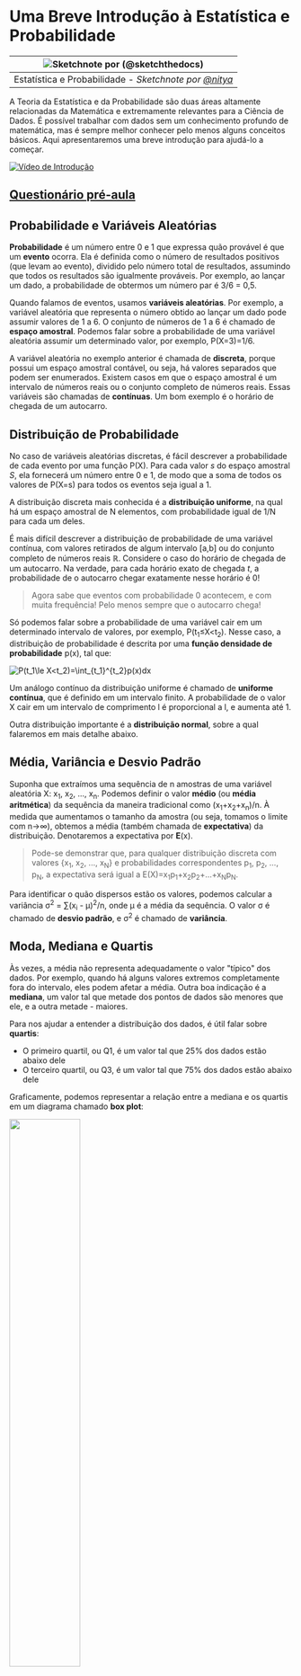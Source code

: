 <!--
CO_OP_TRANSLATOR_METADATA:
{
  "original_hash": "b706a07cfa87ba091cbb91e0aa775600",
  "translation_date": "2025-08-24T21:36:10+00:00",
  "source_file": "1-Introduction/04-stats-and-probability/README.md",
  "language_code": "pt"
}
-->
# Uma Breve Introdução à Estatística e Probabilidade

|![ Sketchnote por [(@sketchthedocs)](https://sketchthedocs.dev) ](../../sketchnotes/04-Statistics-Probability.png)|
|:---:|
| Estatística e Probabilidade - _Sketchnote por [@nitya](https://twitter.com/nitya)_ |

A Teoria da Estatística e da Probabilidade são duas áreas altamente relacionadas da Matemática e extremamente relevantes para a Ciência de Dados. É possível trabalhar com dados sem um conhecimento profundo de matemática, mas é sempre melhor conhecer pelo menos alguns conceitos básicos. Aqui apresentaremos uma breve introdução para ajudá-lo a começar.

[![Vídeo de Introdução](../../../../translated_images/video-prob-and-stats.e4282e5efa2f2543400843ed98b1057065c9600cebfc8a728e8931b5702b2ae4.pt.png)](https://youtu.be/Z5Zy85g4Yjw)

## [Questionário pré-aula](https://purple-hill-04aebfb03.1.azurestaticapps.net/quiz/6)

## Probabilidade e Variáveis Aleatórias

**Probabilidade** é um número entre 0 e 1 que expressa quão provável é que um **evento** ocorra. Ela é definida como o número de resultados positivos (que levam ao evento), dividido pelo número total de resultados, assumindo que todos os resultados são igualmente prováveis. Por exemplo, ao lançar um dado, a probabilidade de obtermos um número par é 3/6 = 0,5.

Quando falamos de eventos, usamos **variáveis aleatórias**. Por exemplo, a variável aleatória que representa o número obtido ao lançar um dado pode assumir valores de 1 a 6. O conjunto de números de 1 a 6 é chamado de **espaço amostral**. Podemos falar sobre a probabilidade de uma variável aleatória assumir um determinado valor, por exemplo, P(X=3)=1/6.

A variável aleatória no exemplo anterior é chamada de **discreta**, porque possui um espaço amostral contável, ou seja, há valores separados que podem ser enumerados. Existem casos em que o espaço amostral é um intervalo de números reais ou o conjunto completo de números reais. Essas variáveis são chamadas de **contínuas**. Um bom exemplo é o horário de chegada de um autocarro.

## Distribuição de Probabilidade

No caso de variáveis aleatórias discretas, é fácil descrever a probabilidade de cada evento por uma função P(X). Para cada valor *s* do espaço amostral *S*, ela fornecerá um número entre 0 e 1, de modo que a soma de todos os valores de P(X=s) para todos os eventos seja igual a 1.

A distribuição discreta mais conhecida é a **distribuição uniforme**, na qual há um espaço amostral de N elementos, com probabilidade igual de 1/N para cada um deles.

É mais difícil descrever a distribuição de probabilidade de uma variável contínua, com valores retirados de algum intervalo [a,b] ou do conjunto completo de números reais ℝ. Considere o caso do horário de chegada de um autocarro. Na verdade, para cada horário exato de chegada *t*, a probabilidade de o autocarro chegar exatamente nesse horário é 0!

> Agora sabe que eventos com probabilidade 0 acontecem, e com muita frequência! Pelo menos sempre que o autocarro chega!

Só podemos falar sobre a probabilidade de uma variável cair em um determinado intervalo de valores, por exemplo, P(t<sub>1</sub>≤X<t<sub>2</sub>). Nesse caso, a distribuição de probabilidade é descrita por uma **função densidade de probabilidade** p(x), tal que:

![P(t_1\le X<t_2)=\int_{t_1}^{t_2}p(x)dx](../../../../translated_images/probability-density.a8aad29f17a14afb519b407c7b6edeb9f3f9aa5f69c9e6d9445f604e5f8a2bf7.pt.png)

Um análogo contínuo da distribuição uniforme é chamado de **uniforme contínua**, que é definido em um intervalo finito. A probabilidade de o valor X cair em um intervalo de comprimento l é proporcional a l, e aumenta até 1.

Outra distribuição importante é a **distribuição normal**, sobre a qual falaremos em mais detalhe abaixo.

## Média, Variância e Desvio Padrão

Suponha que extraímos uma sequência de n amostras de uma variável aleatória X: x<sub>1</sub>, x<sub>2</sub>, ..., x<sub>n</sub>. Podemos definir o valor **médio** (ou **média aritmética**) da sequência da maneira tradicional como (x<sub>1</sub>+x<sub>2</sub>+x<sub>n</sub>)/n. À medida que aumentamos o tamanho da amostra (ou seja, tomamos o limite com n→∞), obtemos a média (também chamada de **expectativa**) da distribuição. Denotaremos a expectativa por **E**(x).

> Pode-se demonstrar que, para qualquer distribuição discreta com valores {x<sub>1</sub>, x<sub>2</sub>, ..., x<sub>N</sub>} e probabilidades correspondentes p<sub>1</sub>, p<sub>2</sub>, ..., p<sub>N</sub>, a expectativa será igual a E(X)=x<sub>1</sub>p<sub>1</sub>+x<sub>2</sub>p<sub>2</sub>+...+x<sub>N</sub>p<sub>N</sub>.

Para identificar o quão dispersos estão os valores, podemos calcular a variância σ<sup>2</sup> = ∑(x<sub>i</sub> - μ)<sup>2</sup>/n, onde μ é a média da sequência. O valor σ é chamado de **desvio padrão**, e σ<sup>2</sup> é chamado de **variância**.

## Moda, Mediana e Quartis

Às vezes, a média não representa adequadamente o valor "típico" dos dados. Por exemplo, quando há alguns valores extremos completamente fora do intervalo, eles podem afetar a média. Outra boa indicação é a **mediana**, um valor tal que metade dos pontos de dados são menores que ele, e a outra metade - maiores.

Para nos ajudar a entender a distribuição dos dados, é útil falar sobre **quartis**:

* O primeiro quartil, ou Q1, é um valor tal que 25% dos dados estão abaixo dele
* O terceiro quartil, ou Q3, é um valor tal que 75% dos dados estão abaixo dele

Graficamente, podemos representar a relação entre a mediana e os quartis em um diagrama chamado **box plot**:

<img src="images/boxplot_explanation.png" width="50%"/>

Aqui também calculamos o **intervalo interquartil** IQR=Q3-Q1, e os chamados **outliers** - valores que estão fora dos limites [Q1-1.5*IQR,Q3+1.5*IQR].

Para uma distribuição finita que contém um pequeno número de valores possíveis, um bom valor "típico" é aquele que aparece com mais frequência, chamado de **moda**. É frequentemente aplicado a dados categóricos, como cores. Considere uma situação em que temos dois grupos de pessoas - algumas que preferem fortemente vermelho, e outras que preferem azul. Se codificarmos as cores por números, o valor médio para a cor favorita estaria em algum lugar no espectro laranja-verde, o que não indica a preferência real de nenhum dos grupos. No entanto, a moda seria uma das cores, ou ambas, se o número de pessoas que votaram nelas for igual (nesse caso, chamamos a amostra de **multimodal**).

## Dados do Mundo Real

Quando analisamos dados do mundo real, eles frequentemente não são variáveis aleatórias no sentido de que não realizamos experimentos com resultados desconhecidos. Por exemplo, considere uma equipa de jogadores de basebol e seus dados corporais, como altura, peso e idade. Esses números não são exatamente aleatórios, mas ainda podemos aplicar os mesmos conceitos matemáticos. Por exemplo, uma sequência de pesos de pessoas pode ser considerada uma sequência de valores retirados de alguma variável aleatória. Abaixo está a sequência de pesos de jogadores reais de basebol da [Major League Baseball](http://mlb.mlb.com/index.jsp), retirada [deste conjunto de dados](http://wiki.stat.ucla.edu/socr/index.php/SOCR_Data_MLB_HeightsWeights) (para sua conveniência, apenas os primeiros 20 valores são mostrados):

```
[180.0, 215.0, 210.0, 210.0, 188.0, 176.0, 209.0, 200.0, 231.0, 180.0, 188.0, 180.0, 185.0, 160.0, 180.0, 185.0, 197.0, 189.0, 185.0, 219.0]
```

> **Nota**: Para ver o exemplo de trabalho com este conjunto de dados, consulte o [notebook complementar](../../../../1-Introduction/04-stats-and-probability/notebook.ipynb). Há também vários desafios ao longo desta lição, e pode completá-los adicionando algum código a esse notebook. Se não souber como operar com dados, não se preocupe - voltaremos a trabalhar com dados usando Python mais tarde. Se não souber como executar código no Jupyter Notebook, veja [este artigo](https://soshnikov.com/education/how-to-execute-notebooks-from-github/).

Aqui está o box plot mostrando média, mediana e quartis para os nossos dados:

![Box Plot de Peso](../../../../translated_images/weight-boxplot.1dbab1c03af26f8a008fff4e17680082c8ab147d6df646cbac440bbf8f5b9c42.pt.png)

Como os nossos dados contêm informações sobre diferentes **funções** dos jogadores, também podemos fazer o box plot por função - isso permitirá entender como os valores dos parâmetros diferem entre as funções. Desta vez, consideraremos a altura:

![Box plot por função](../../../../translated_images/boxplot_byrole.036b27a1c3f52d42f66fba2324ec5cde0a1bca6a01a619eeb0ce7cd054b2527b.pt.png)

Este diagrama sugere que, em média, a altura dos jogadores de primeira base é maior do que a altura dos jogadores de segunda base. Mais tarde nesta lição, aprenderemos como testar esta hipótese de forma mais formal e como demonstrar que os nossos dados são estatisticamente significativos para provar isso.

> Ao trabalhar com dados do mundo real, assumimos que todos os pontos de dados são amostras retiradas de alguma distribuição de probabilidade. Essa suposição permite-nos aplicar técnicas de machine learning e construir modelos preditivos funcionais.

Para ver qual é a distribuição dos nossos dados, podemos traçar um gráfico chamado **histograma**. O eixo X conterá um número de diferentes intervalos de peso (os chamados **bins**), e o eixo vertical mostrará o número de vezes que a amostra da variável aleatória esteve dentro de um determinado intervalo.

![Histograma de dados do mundo real](../../../../translated_images/weight-histogram.bfd00caf7fc30b145b21e862dba7def41c75635d5280de25d840dd7f0b00545e.pt.png)

A partir deste histograma, pode-se ver que todos os valores estão centrados em torno de um determinado peso médio, e quanto mais nos afastamos desse peso, menos frequentes são os pesos desse valor. Ou seja, é muito improvável que o peso de um jogador de basebol seja muito diferente do peso médio. A variância dos pesos mostra a extensão em que os pesos provavelmente diferem da média.

> Se considerarmos os pesos de outras pessoas, que não sejam da liga de basebol, a distribuição provavelmente será diferente. No entanto, o formato da distribuição será o mesmo, mas a média e a variância mudarão. Assim, se treinarmos o nosso modelo com jogadores de basebol, é provável que ele forneça resultados errados quando aplicado a estudantes de uma universidade, porque a distribuição subjacente é diferente.

## Distribuição Normal

A distribuição de pesos que vimos acima é muito típica, e muitas medições do mundo real seguem o mesmo tipo de distribuição, mas com médias e variâncias diferentes. Essa distribuição é chamada de **distribuição normal**, e desempenha um papel muito importante na estatística.

Usar a distribuição normal é uma forma correta de gerar pesos aleatórios de potenciais jogadores de basebol. Uma vez que conhecemos o peso médio `mean` e o desvio padrão `std`, podemos gerar 1000 amostras de peso da seguinte forma:
```python
samples = np.random.normal(mean,std,1000)
``` 

Se traçarmos o histograma das amostras geradas, veremos uma imagem muito semelhante à mostrada acima. E se aumentarmos o número de amostras e o número de bins, podemos gerar uma imagem de uma distribuição normal mais próxima do ideal:

![Distribuição Normal com média=0 e desvio padrão=1](../../../../translated_images/normal-histogram.dfae0d67c202137d552d0015fb87581eca263925e512404f3c12d8885315432e.pt.png)

*Distribuição Normal com média=0 e desvio padrão=1*

## Intervalos de Confiança

Quando falamos sobre os pesos dos jogadores de basebol, assumimos que existe uma **variável aleatória W** que corresponde à distribuição de probabilidade ideal dos pesos de todos os jogadores de basebol (a chamada **população**). A nossa sequência de pesos corresponde a um subconjunto de todos os jogadores de basebol que chamamos de **amostra**. Uma questão interessante é: podemos conhecer os parâmetros da distribuição de W, ou seja, a média e a variância da população?

A resposta mais simples seria calcular a média e a variância da nossa amostra. No entanto, pode acontecer que a nossa amostra aleatória não represente com precisão a população completa. Assim, faz sentido falar sobre **intervalos de confiança**.
> **Intervalo de confiança** é a estimativa do verdadeiro valor médio da população com base na nossa amostra, que é precisa dentro de uma determinada probabilidade (ou **nível de confiança**).
Suponhamos que temos uma amostra X<sub>1</sub>, ..., X<sub>n</sub> da nossa distribuição. Cada vez que retiramos uma amostra da nossa distribuição, acabamos com um valor médio diferente μ. Assim, μ pode ser considerado uma variável aleatória. Um **intervalo de confiança** com confiança p é um par de valores (L<sub>p</sub>,R<sub>p</sub>), tal que **P**(L<sub>p</sub>≤μ≤R<sub>p</sub>) = p, ou seja, a probabilidade de o valor médio medido estar dentro do intervalo é igual a p.

Vai além da nossa breve introdução discutir em detalhe como esses intervalos de confiança são calculados. Mais detalhes podem ser encontrados [na Wikipedia](https://en.wikipedia.org/wiki/Confidence_interval). Em resumo, definimos a distribuição da média amostral calculada em relação à média verdadeira da população, que é chamada de **distribuição t de Student**.

> **Fato interessante**: A distribuição t de Student foi nomeada em homenagem ao matemático William Sealy Gosset, que publicou seu artigo sob o pseudônimo "Student". Ele trabalhava na cervejaria Guinness e, segundo uma das versões, seu empregador não queria que o público soubesse que estavam usando testes estatísticos para determinar a qualidade das matérias-primas.

Se quisermos estimar a média μ da nossa população com confiança p, precisamos tomar o *(1-p)/2-ésimo percentil* de uma distribuição t de Student A, que pode ser obtido em tabelas ou calculado usando algumas funções integradas de software estatístico (por exemplo, Python, R, etc.). Então, o intervalo para μ seria dado por X±A*D/√n, onde X é a média obtida da amostra e D é o desvio padrão.

> **Nota**: Também omitimos a discussão de um conceito importante de [graus de liberdade](https://en.wikipedia.org/wiki/Degrees_of_freedom_(statistics)), que é relevante em relação à distribuição t de Student. Pode consultar livros mais completos sobre estatística para entender este conceito mais profundamente.

Um exemplo de cálculo de intervalo de confiança para pesos e alturas é dado nos [notebooks associados](../../../../1-Introduction/04-stats-and-probability/notebook.ipynb).

| p    | Média do peso |
|------|---------------|
| 0.85 | 201.73±0.94   |
| 0.90 | 201.73±1.08   |
| 0.95 | 201.73±1.28   |

Note que quanto maior a probabilidade de confiança, mais amplo é o intervalo de confiança.

## Teste de Hipóteses

No nosso conjunto de dados de jogadores de baseball, existem diferentes funções de jogadores, que podem ser resumidas abaixo (veja o [notebook associado](../../../../1-Introduction/04-stats-and-probability/notebook.ipynb) para ver como esta tabela pode ser calculada):

| Função             | Altura     | Peso       | Contagem |
|--------------------|------------|------------|----------|
| Catcher           | 72.723684  | 204.328947 | 76       |
| Designated_Hitter | 74.222222  | 220.888889 | 18       |
| First_Baseman     | 74.000000  | 213.109091 | 55       |
| Outfielder        | 73.010309  | 199.113402 | 194      |
| Relief_Pitcher    | 74.374603  | 203.517460 | 315      |
| Second_Baseman    | 71.362069  | 184.344828 | 58       |
| Shortstop         | 71.903846  | 182.923077 | 52       |
| Starting_Pitcher  | 74.719457  | 205.163636 | 221      |
| Third_Baseman     | 73.044444  | 200.955556 | 45       |

Podemos notar que as alturas médias dos jogadores de primeira base são maiores do que as dos jogadores de segunda base. Assim, podemos ser tentados a concluir que **jogadores de primeira base são mais altos do que jogadores de segunda base**.

> Esta afirmação é chamada de **hipótese**, porque não sabemos se o fato é realmente verdadeiro ou não.

No entanto, nem sempre é óbvio se podemos fazer esta conclusão. A partir da discussão acima, sabemos que cada média tem um intervalo de confiança associado e, portanto, essa diferença pode ser apenas um erro estatístico. Precisamos de uma forma mais formal de testar nossa hipótese.

Vamos calcular os intervalos de confiança separadamente para as alturas dos jogadores de primeira e segunda base:

| Confiança | Primeira Base | Segunda Base |
|-----------|---------------|--------------|
| 0.85      | 73.62..74.38  | 71.04..71.69 |
| 0.90      | 73.56..74.44  | 70.99..71.73 |
| 0.95      | 73.47..74.53  | 70.92..71.81 |

Podemos ver que, sob nenhuma confiança, os intervalos se sobrepõem. Isso prova nossa hipótese de que jogadores de primeira base são mais altos do que jogadores de segunda base.

Mais formalmente, o problema que estamos resolvendo é verificar se **duas distribuições de probabilidade são iguais**, ou pelo menos têm os mesmos parâmetros. Dependendo da distribuição, precisamos usar diferentes testes para isso. Se sabemos que nossas distribuições são normais, podemos aplicar o **[teste t de Student](https://en.wikipedia.org/wiki/Student%27s_t-test)**.

No teste t de Student, calculamos o chamado **valor t**, que indica a diferença entre as médias, levando em conta a variância. É demonstrado que o valor t segue a **distribuição t de Student**, o que nos permite obter o valor limite para um nível de confiança **p** (isso pode ser calculado ou consultado em tabelas numéricas). Em seguida, comparamos o valor t com este limite para aprovar ou rejeitar a hipótese.

Em Python, podemos usar o pacote **SciPy**, que inclui a função `ttest_ind` (além de muitas outras funções estatísticas úteis!). Ela calcula o valor t para nós e também faz a consulta reversa do valor de confiança p, para que possamos apenas olhar para a confiança e tirar a conclusão.

Por exemplo, nossa comparação entre as alturas dos jogadores de primeira e segunda base nos dá os seguintes resultados: 
```python
from scipy.stats import ttest_ind

tval, pval = ttest_ind(df.loc[df['Role']=='First_Baseman',['Height']], df.loc[df['Role']=='Designated_Hitter',['Height']],equal_var=False)
print(f"T-value = {tval[0]:.2f}\nP-value: {pval[0]}")
```
```
T-value = 7.65
P-value: 9.137321189738925e-12
```
No nosso caso, o valor p é muito baixo, o que significa que há evidências fortes de que os jogadores de primeira base são mais altos.

Existem também outros tipos de hipóteses que podemos querer testar, por exemplo:
* Provar que uma determinada amostra segue alguma distribuição. No nosso caso, assumimos que as alturas são distribuídas normalmente, mas isso precisa de verificação estatística formal.
* Provar que o valor médio de uma amostra corresponde a um valor pré-definido.
* Comparar as médias de várias amostras (por exemplo, qual é a diferença nos níveis de felicidade entre diferentes faixas etárias).

## Lei dos Grandes Números e Teorema Central do Limite

Uma das razões pelas quais a distribuição normal é tão importante é o chamado **teorema central do limite**. Suponha que temos uma grande amostra de N valores independentes X<sub>1</sub>, ..., X<sub>N</sub>, amostrados de qualquer distribuição com média μ e variância σ<sup>2</sup>. Então, para N suficientemente grande (em outras palavras, quando N→∞), a média Σ<sub>i</sub>X<sub>i</sub> será distribuída normalmente, com média μ e variância σ<sup>2</sup>/N.

> Outra forma de interpretar o teorema central do limite é dizer que, independentemente da distribuição, quando se calcula a média de uma soma de valores de qualquer variável aleatória, acaba-se com uma distribuição normal.

Do teorema central do limite também decorre que, quando N→∞, a probabilidade de a média da amostra ser igual a μ torna-se 1. Isso é conhecido como **a lei dos grandes números**.

## Covariância e Correlação

Uma das coisas que a Ciência de Dados faz é encontrar relações entre dados. Dizemos que duas sequências **correlacionam** quando exibem comportamentos semelhantes ao mesmo tempo, ou seja, elas sobem/descem simultaneamente, ou uma sequência sobe quando outra desce e vice-versa. Em outras palavras, parece haver alguma relação entre duas sequências.

> Correlação não indica necessariamente uma relação causal entre duas sequências; às vezes, ambas as variáveis podem depender de alguma causa externa, ou pode ser puramente por acaso que as duas sequências se correlacionam. No entanto, uma correlação matemática forte é uma boa indicação de que duas variáveis estão de alguma forma conectadas.

Matematicamente, o principal conceito que mostra a relação entre duas variáveis aleatórias é a **covariância**, que é calculada assim: Cov(X,Y) = **E**\[(X-**E**(X))(Y-**E**(Y))\]. Calculamos o desvio de ambas as variáveis em relação aos seus valores médios e, em seguida, o produto desses desvios. Se ambas as variáveis se desviam juntas, o produto será sempre um valor positivo, que se somará a uma covariância positiva. Se ambas as variáveis se desviam fora de sincronia (ou seja, uma cai abaixo da média quando outra sobe acima da média), sempre obteremos números negativos, que se somarão a uma covariância negativa. Se os desvios não forem dependentes, eles se somarão a aproximadamente zero.

O valor absoluto da covariância não nos diz muito sobre o quão grande é a correlação, porque depende da magnitude dos valores reais. Para normalizá-lo, podemos dividir a covariância pelo desvio padrão de ambas as variáveis, para obter a **correlação**. A vantagem é que a correlação está sempre no intervalo de [-1,1], onde 1 indica uma correlação positiva forte entre os valores, -1 - uma correlação negativa forte, e 0 - nenhuma correlação (variáveis independentes).

**Exemplo**: Podemos calcular a correlação entre os pesos e alturas dos jogadores de baseball do conjunto de dados mencionado acima:
```python
print(np.corrcoef(weights,heights))
```
Como resultado, obtemos uma **matriz de correlação** como esta:
```
array([[1.        , 0.52959196],
       [0.52959196, 1.        ]])
```

> A matriz de correlação C pode ser calculada para qualquer número de sequências de entrada S<sub>1</sub>, ..., S<sub>n</sub>. O valor de C<sub>ij</sub> é a correlação entre S<sub>i</sub> e S<sub>j</sub>, e os elementos diagonais são sempre 1 (que é também a autocorrelação de S<sub>i</sub>).

No nosso caso, o valor 0.53 indica que há alguma correlação entre o peso e a altura de uma pessoa. Também podemos fazer o gráfico de dispersão de um valor contra o outro para ver a relação visualmente:

![Relação entre peso e altura](../../../../translated_images/weight-height-relationship.3f06bde4ca2aba9974182c4ef037ed602acd0fbbbbe2ca91cefd838a9e66bcf9.pt.png)

> Mais exemplos de correlação e covariância podem ser encontrados no [notebook associado](../../../../1-Introduction/04-stats-and-probability/notebook.ipynb).

## Conclusão

Nesta seção, aprendemos:

* propriedades estatísticas básicas dos dados, como média, variância, moda e quartis
* diferentes distribuições de variáveis aleatórias, incluindo a distribuição normal
* como encontrar correlação entre diferentes propriedades
* como usar um aparato matemático e estatístico sólido para provar algumas hipóteses
* como calcular intervalos de confiança para variáveis aleatórias com base em amostras de dados

Embora esta lista não seja exaustiva dos tópicos que existem dentro de probabilidade e estatística, deve ser suficiente para lhe dar um bom início neste curso.

## 🚀 Desafio

Use o código de exemplo no notebook para testar outras hipóteses:
1. Jogadores de primeira base são mais velhos do que jogadores de segunda base.
2. Jogadores de primeira base são mais altos do que jogadores de terceira base.
3. Shortstops são mais altos do que jogadores de segunda base.

## [Quiz pós-aula](https://purple-hill-04aebfb03.1.azurestaticapps.net/quiz/7)

## Revisão e Autoestudo

Probabilidade e estatística é um tópico tão amplo que merece seu próprio curso. Se estiver interessado em aprofundar-se na teoria, pode querer continuar lendo alguns dos seguintes livros:

1. [Carlos Fernandez-Granda](https://cims.nyu.edu/~cfgranda/) da Universidade de Nova York tem ótimos apontamentos [Probability and Statistics for Data Science](https://cims.nyu.edu/~cfgranda/pages/stuff/probability_stats_for_DS.pdf) (disponível online).
1. [Peter e Andrew Bruce. Practical Statistics for Data Scientists.](https://www.oreilly.com/library/view/practical-statistics-for/9781491952955/) [[código de exemplo em R](https://github.com/andrewgbruce/statistics-for-data-scientists)].
1. [James D. Miller. Statistics for Data Science](https://www.packtpub.com/product/statistics-for-data-science/9781788290678) [[código de exemplo em R](https://github.com/PacktPublishing/Statistics-for-Data-Science)].

## Tarefa

[Pequeno Estudo sobre Diabetes](assignment.md)

## Créditos

Esta lição foi criada com ♥️ por [Dmitry Soshnikov](http://soshnikov.com)

**Aviso Legal**:  
Este documento foi traduzido utilizando o serviço de tradução por IA [Co-op Translator](https://github.com/Azure/co-op-translator). Embora nos esforcemos para garantir a precisão, esteja ciente de que traduções automáticas podem conter erros ou imprecisões. O documento original na sua língua nativa deve ser considerado a fonte oficial. Para informações críticas, recomenda-se a tradução profissional humana. Não nos responsabilizamos por quaisquer mal-entendidos ou interpretações incorretas resultantes do uso desta tradução.